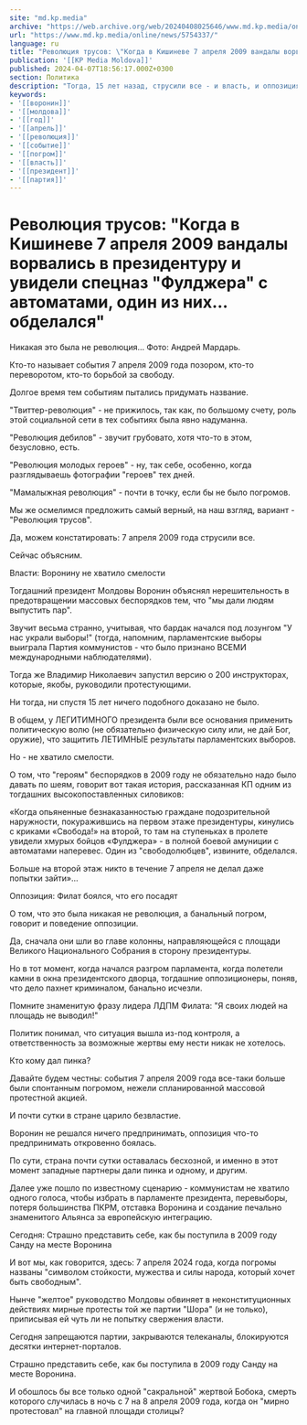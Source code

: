 ```yaml
---
site: "md.kp.media"
archive: "https://web.archive.org/web/20240408025646/www.md.kp.media/online/news/5754337/"
url: "https://www.md.kp.media/online/news/5754337/"
language: ru
title: "Революция трусов: \"Когда в Кишиневе 7 апреля 2009 вандалы ворвались в президентуру и увидели спецназ \"Фулджера\" с автоматами, один из них... обделался\""
publication: '[[KP Media Moldova]]'
published: 2024-04-07T18:56:17.000Z+0300
section: Политика
description: "Тогда, 15 лет назад, струсили все - и власть, и оппозиция"
keywords:
- '[[воронин]]'
- '[[молдова]]'
- '[[год]]'
- '[[апрель]]'
- '[[революция]]'
- '[[событие]]'
- '[[погром]]'
- '[[власть]]'
- '[[президент]]'
- '[[партия]]'
---
```


# Революция трусов: "Когда в Кишиневе 7 апреля 2009 вандалы ворвались в президентуру и увидели спецназ "Фулджера" с автоматами, один из них... обделался"

Никакая это была не революция... Фото: Андрей Мардарь.

Кто-то называет события 7 апреля 2009 года позором, кто-то переворотом, кто-то борьбой за свободу.

Долгое время тем событиям пытались придумать название.

"Твиттер-революция" - не прижилось, так как, по большому счету, роль этой социальной сети в тех событиях была явно надуманна.

"Революция дебилов" - звучит грубовато, хотя что-то в этом, безусловно, есть.

"Революция молодых героев" - ну, так себе, особенно, когда разглядываешь фотографии "героев" тех дней.

"Мамалыжная революция" - почти в точку, если бы не было погромов.

Мы же осмелимся предложить самый верный, на наш взгляд, вариант - "Революция трусов".

Да, можем констатировать: 7 апреля 2009 года струсили все.

Сейчас объясним.

Власти: Воронину не хватило смелости

Тогдашний президент Молдовы Воронин объяснял нерешительность в предотвращении массовых беспорядков тем, что "мы дали людям выпустить пар".

Звучит весьма странно, учитывая, что бардак начался под лозунгом "У нас украли выборы!" (тогда, напомним, парламентские выборы выиграла Партия коммунистов - что было признано ВСЕМИ международными наблюдателями).

Тогда же Владимир Николаевич запустил версию о 200 инструкторах, которые, якобы, руководили протестующими.

Ни тогда, ни спустя 15 лет ничего подобного доказано не было.

В общем, у ЛЕГИТИМНОГО президента были все основания применить политическую волю (не обязательно физическую силу или, не дай Бог, оружие), что защитить ЛЕТИМНЫЕ результаты парламентских выборов.

Но - не хватило смелости.

О том, что "героям" беспорядков в 2009 году не обязательно надо было давать по шеям, говорит вот такая история, рассказанная КП одним из тогдашних высокопоставленных силовиков:

«Когда опьяненные безнаказанностью граждане подозрительной наружности, покуражившись на первом этаже президентуры, кинулись с криками «Свобода!» на второй, то там на ступеньках в пролете увидели хмурых бойцов «Фулджера» - в полной боевой амуниции с автоматами наперевес. Один из "свободолюбцев", извините, обделался.

Больше на второй этаж никто в течение 7 апреля не делал даже попытки зайти»…

Оппозиция: Филат боялся, что его посадят

О том, что это была никакая не революция, а банальный погром, говорит и поведение оппозиции.

Да, сначала они шли во главе колонны, направляющейся с площади Великого Национального Собрания в сторону президентуры.

Но в тот момент, когда начался разгром парламента, когда полетели камни в окна президентского дворца, тогдашние оппозиционеры, поняв, что дело пахнет криминалом, банально исчезли.

Помните знаменитую фразу лидера ЛДПМ Филата: "Я своих людей на площадь не выводил!"

Политик понимал, что ситуация вышла из-под контроля, а ответственность за возможные жертвы ему нести никак не хотелось.

Кто кому дал пинка?

Давайте будем честны: события 7 апреля 2009 года все-таки больше были спонтанным погромом, нежели спланированной массовой протестной акцией.

И почти сутки в стране царило безвластие.

Воронин не решался ничего предпринимать, оппозиция что-то предпринимать откровенно боялась.

По сути, страна почти сутки оставалась бесхозной, и именно в этот момент западные партнеры дали пинка и одному, и другим.

Далее уже пошло по известному сценарию - коммунистам не хватило одного голоса, чтобы избрать в парламенте президента, перевыборы, потеря большинства ПКРМ, отставка Воронина и создание печально знаменитого Альянса за европейскую интеграцию.

Сегодня: Страшно представить себе, как бы поступила в 2009 году Санду на месте Воронина

И вот мы, как говорится, здесь: 7 апреля 2024 года, когда погромы названы "символом стойкости, мужества и силы народа, который хочет быть свободным".

Нынче "желтое" руководство Молдовы обвиняет в неконституционных действиях мирные протесты той же партии "Шора" (и не только), приписывая ей чуть ли не попытку свержения власти.

Сегодня запрещаются партии, закрываются телеканалы, блокируются десятки интернет-порталов.

Страшно представить себе, как бы поступила в 2009 году Санду на месте Воронина.

И обошлось бы все только одной "сакральной" жертвой Бобока, смерть которого случилась в ночь с 7 на 8 апреля 2009 года, когда он "мирно протестовал" на главной площади столицы?